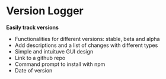 # Version Logger

**Easily track versions**

 - Functionalities for different versions: stable, beta and alpha
 - Add descriptions and a list of changes with different types
 - Simple and intuituve GUI design
 - Link to a github repo
 - Command prompt to install with npm
 - Date of version

